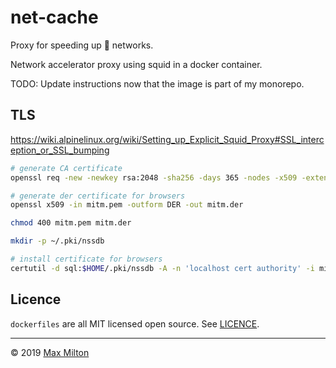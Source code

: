# net-cache

Proxy for speeding up 💩 networks.

Network accelerator proxy using squid in a docker container.

TODO: Update instructions now that the image is part of my monorepo.

## TLS

<https://wiki.alpinelinux.org/wiki/Setting_up_Explicit_Squid_Proxy#SSL_interception_or_SSL_bumping>

```sh
# generate CA certificate
openssl req -new -newkey rsa:2048 -sha256 -days 365 -nodes -x509 -extensions v3_ca -keyout mitm.pem  -out mitm.pem

# generate der certificate for browsers
openssl x509 -in mitm.pem -outform DER -out mitm.der

chmod 400 mitm.pem mitm.der

mkdir -p ~/.pki/nssdb

# install certificate for browsers
certutil -d sql:$HOME/.pki/nssdb -A -n 'localhost cert authority' -i mitm.der -t TCP,TCP,TCP
```

## Licence

`dockerfiles` are all MIT licensed open source. See [LICENCE](https://github.com/MaxMilton/dockerfiles/blob/master/LICENCE).

-----

© 2019 [Max Milton](https://maxmilton.com)
